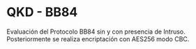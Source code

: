 # QKD - BB84
Evaluación del Protocolo BB84 sin y con presencia de Intruso. Posteriormente se realiza encriptación con AES256 modo CBC.
